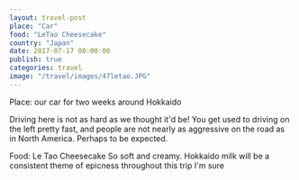 ```yaml
---
layout: travel-post
place: "Car"
food: "LeTao Cheesecake"
country: "Japan"
date: 2017-07-17 00:00:00
publish: true
categories: travel
image: "/travel/images/47letao.JPG"
---
```


Place: our car for two weeks around Hokkaido

Driving here is not as hard as we thought it'd be! You get used to driving on the left pretty fast, and people are not nearly as aggressive on the road as in North America. Perhaps to be expected.

Food: Le Tao Cheesecake
So soft and creamy. Hokkaido milk will be a consistent theme of epicness throughout this trip I'm sure
